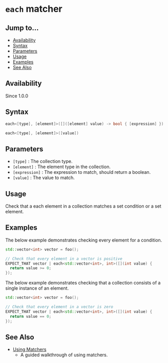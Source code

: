 # `each` matcher

## Jump to...
- [Availability](#Availability)
- [Syntax](#Syntax)
- [Parameters](#Parameters)
- [Usage](#Usage)
- [Examples](#Examples)
- [See Also](#See-Also)

## Availability
Since 1.0.0

## Syntax
``` C++
each<[type], [element]>([]([element] value) -> bool { [expression] })

each<[type], [element]>([value])
```

## Parameters

- `[type]` : The collection type.
- `[element]` : The element type in the collection.
- `[expression]` : The expression to match, should return a boolean.
- `[value]` : The value to match.

## Usage

Check that a each element in a collection matches a set condition or a set
element.

## Examples

The below example demonstrates checking every element for a condition.
``` C++
std::vector<int> vector = foo();

// Check that every element in a vector is positive
EXPECT_THAT vector | each<std::vector<int>, int>([](int value) {
  return value >= 0;
});
```

The below example demonstrates checking that a collection consists of a single
instance of an element.
``` C++
std::vector<int> vector = foo();

// Check that every element in a vector is zero
EXPECT_THAT vector | each<std::vector<int>, int>([](int value) {
  return value == 0;
});
```

## See Also

- [Using Matchers](../../Tutorials/Using-Matchers.md)
  - A guided walkthrough of using matchers.
